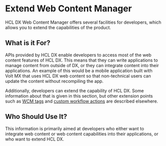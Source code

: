 # Extend Web Content Manager

HCL DX Web Content Manager offers several facilities for developers, which allows you to extend the capabilities of the product.

## What is it For?

APIs provided by HCL DX enable developers to access most of the web content features of HCL DX. This means that they can write applications to manage content from outside of DX, or they can integrate content into their applications. An example of this would be a mobile application built with Volt MX that uses HCL DX web content so that non-technical users can update the content without recompiling the app.

Additionally, developers can extend the capability of HCL DX. Some information about that is given in this section, but other extension points such as [WCM tags](../wcm_authoring/authoring_portlet/content_management_artifacts/tags/index.md) and [custom workflow actions](../wcm_authoring/authoring_portlet/change_management/workflow/workflow_stages_actions/index.md) are described elsewhere.


## Who Should Use It?

This information is primarily aimed at developers who either want to integrate web content or web content capabilities into their applications, or who want to extend HCL DX.

